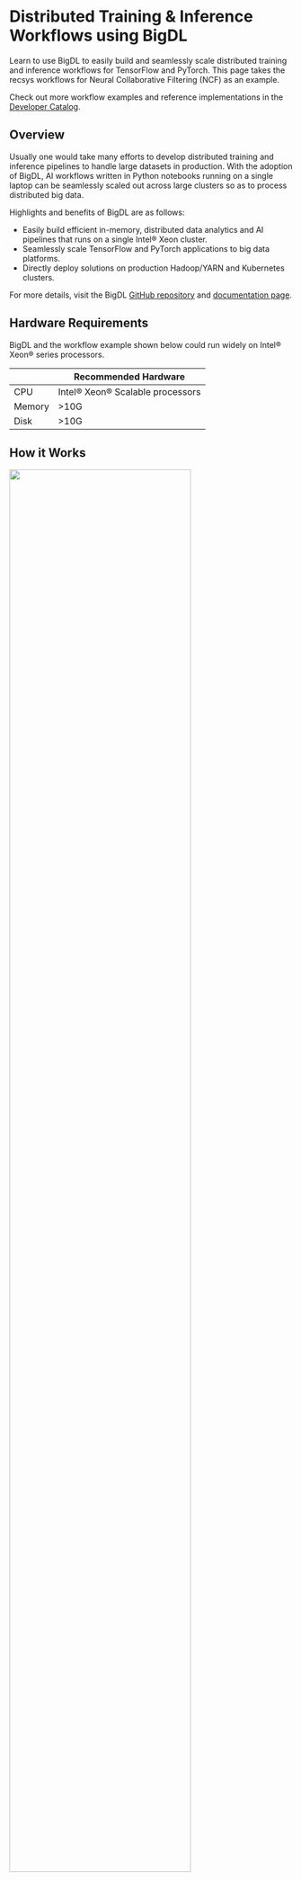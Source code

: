 # Distributed Training & Inference Workflows using BigDL 

Learn to use BigDL to easily build and seamlessly scale distributed training and inference workflows
for TensorFlow and PyTorch. This page takes the recsys workflows for Neural Collaborative Filtering (NCF) as an example.

Check out more workflow examples and reference implementations in the [Developer Catalog](https://developer.intel.com/aireferenceimplementations).

## Overview
Usually one would take many efforts to develop distributed training and inference pipelines to handle large datasets in production.
With the adoption of BigDL, AI workflows written in Python notebooks running on a single laptop can be seamlessly
scaled out across large clusters so as to process distributed big data.

Highlights and benefits of BigDL are as follows:

- Easily build efficient in-memory, distributed data analytics and AI pipelines that runs on a single Intel® Xeon cluster.
- Seamlessly scale TensorFlow and PyTorch applications to big data platforms.
- Directly deploy solutions on production Hadoop/YARN and Kubernetes clusters.


For more details, visit the BigDL [GitHub repository](https://github.com/intel-analytics/BigDL/tree/main) and
[documentation page](https://bigdl.readthedocs.io/en/latest/).

## Hardware Requirements

BigDL and the workflow example shown below could run widely on Intel® Xeon® series processors.

|| Recommended Hardware         |
|---| ---------------------------- |
|CPU| Intel® Xeon® Scalable processors|
|Memory|>10G|
|Disk|>10G|


## How it Works

<img src="./bigdl-workflow.png" width="80%" />

The architecture above illustrates how BigDL can build end-to-end, distributed and in-memory pipelines on Intel® Xeon clusters.

- BigDL supports loading data from various distributed data sources and data formats that are widely used in the big data ecosystem.
- BigDL supports distributed data processing with Spark DataFrame, Ray Dataset and provides APIs for distributed data parallel processing of Python libraries.
- BigDL supports seamlessly scaling many popular deep learning frameworks and includes runtime optimizations on Xeon.

---

## Get Started

### 1. Prerequisites

You are highly recommended to use the toolkit under the following system and software settings:
- OS: Linux or Mac
- Python: 3.7, 3.8, 3.9

### 2. Download the Workflow Repository
Create a working directory for the example workflow of BigDL and clone the [Main
Repository](https://github.com/intel-analytics/BigDL) repository into your working
directory. This step downloads the example scripts in BigDL to demonstrate the workflow.
Follow the steps in the next section to easily install BigDL via [Docker](#31-install-from-docker) or [pip](#32-install-from-pypi-on-bare-metal).

```
mkdir ~/work && cd ~/work
git clone https://github.com/intel-analytics/BigDL.git
cd BigDL
```

### 3. Installation
You can install BigDL either using our provided [Docker image](#31-install-from-docker) (recommended way) or on [bare metal](#32-install-from-pypi-on-bare-metal) according to your environment and preference.

#### 3.1 Install from Docker
Follow these instructions to set up and run our provided Docker image.
For running the training workflow on bare metal, see the [bare metal instructions](#32-install-from-pypi-on-bare-metal).

**a. Set Up Docker Engine**

You'll need to install Docker Engine on your development system.
Note that while **Docker Engine** is free to use, **Docker Desktop** may require
you to purchase a license.  See the [Docker Engine Server installation
instructions](https://docs.docker.com/engine/install/#server) for details.

If the Docker image is run on a cloud service, mention they may also need
credentials to perform training and inference related operations (such as these
for Azure):
- [Set up the Azure Machine Learning Account](https://azure.microsoft.com/en-us/free/machine-learning)
- [Configure the Azure credentials using the Command-Line Interface](https://docs.microsoft.com/en-us/cli/azure/authenticate-azure-cli)
- [Compute targets in Azure Machine Learning](https://learn.microsoft.com/en-us/azure/machine-learning/concept-compute-target)
- [Virtual Machine Products Available in Your Region](https://azure.microsoft.com/en-us/explore/global-infrastructure/products-by-region/?products=virtual-machines&regions=us-east)

**b. Set Up Docker Image**

Pull the provided Docker image:
```
docker pull intelanalytics/bigdl-orca:latest
```

If your environment requires a proxy to access the Internet, export your
development system's proxy settings to the Docker environment by adding `--env http_proxy=${http_proxy}` when you create the docker container in the next step.

**c. Create Docker Container**

Create the Docker container for BigDL using the ``docker run`` command, as shown below:
```
docker run -a stdout \
  --env http_proxy=${http_proxy} \
  --env https_proxy=${https_proxy} \
  --env no_proxy=${no_proxy} \
  --volume ${PWD}:/workspace \
  --workdir /workspace \
  --privileged --init -it --rm \
  intelanalytics/bigdl-orca:latest \
  bash
```

**d. Install Packages in Docker Container**

Run these commands to install additional software used for the workflow in the Docker container:
```
pip install tensorflow==2.9.0
```


#### 3.2 Install from Pypi on Bare Metal
Follow these instructions to set up and run this workflow on your own development
system. For running the training workflow with a provided Docker image, see the [Docker
 instructions](#31-install-from-docker).


**a. Set Up System Software**

Our examples use the ``conda`` package and environment on your local computer.
If you don't have ``conda`` installed, see the [Conda Linux installation
instructions](https://docs.conda.io/projects/conda/en/stable/user-guide/install/linux.html).

**b. Install Packages in Conda Environment**

Run these commands to set up the workflow's ``conda`` environment and install required software:
```
conda create -n bigdl python=3.9 --yes
conda activate bigdl
pip install --pre --upgrade bigdl-orca-spark3
pip install tensorflow==2.9.0
```

---

## How To Run

### 1. Download the Datasets

This workflow uses the [ml-100k dataset](https://grouplens.org/datasets/movielens/100k/) of [MovieLens](https://movielens.org/).

```
cd python/orca/tutorial/NCF
wget https://files.grouplens.org/datasets/movielens/ml-100k.zip
unzip ml-100k.zip
```


### 2. Run Workflow
The workflow will perform distributed training and inference of the [Neural Collaborative Filtering](https://arxiv.org/abs/1708.05031) model. Use these commands to run the workflow:
```
# Distributed training
python tf_train_spark_dataframe.py --dataset ml-100k

# Distributed inference
python tf_predict_spark_dataframe.py --dataset ml-100k
```

## 3. Expected Output
Check out the processed data, saved model and predictions of the workflow:
```
ll train_processed_dataframe.parquet
ll test_processed_dataframe.parquet
ll test_predictions_dataframe.parquet
ll NCF_model.h5
```
Check out the logs of the console for training and inference results:

- tf_train_spark_dataframe.py:
```
Train results:
verbose: 1
epochs: 2
steps: 40
loss: [0.43995094299316406, 0.3661007285118103]
accuracy: [0.7953540086746216, 0.83966064453125]
auc: [0.7579973936080933, 0.8532146215438843]
precision: [0.3079235553741455, 0.6916240453720093]
recall: [0.017480555921792984, 0.3596118092536926]
val_loss: [0.3642280697822571, 0.3102317750453949]
val_accuracy: [0.8291406035423279, 0.865966796875]
val_auc: [0.855850875377655, 0.8976992964744568]
val_precision: [0.7450749278068542, 0.7225849628448486]
val_recall: [0.21683736145496368, 0.5314843058586121]

Evaluation results:
validation_loss: 0.3142370283603668
validation_accuracy: 0.8649218678474426
validation_auc: 0.8953894376754761
validation_precision: 0.7280181050300598
validation_recall: 0.5282735824584961
```
- tf_predict_spark_dataframe.py:
```
+----+----+-----+-------+------+----------+--------------------+--------+--------------------+
|item|user|label|zipcode|gender|occupation|                 age|category|          prediction|
+----+----+-----+-------+------+----------+--------------------+--------+--------------------+
|   1| 627|  0.0|    172|     1|         5|[0.25757575757575...|     102| [0.841558039188385]|
|   1| 697|  1.0|     74|     1|         2|[0.2727272727272727]|     102|[0.6905139088630676]|
|   3| 500|  1.0|    705|     1|         4|[0.3181818181818182]|       8|[0.31478825211524...|
|   5| 815|  0.0|    314|     1|         2|[0.3787878787878788]|      30|[0.27323466539382...|
|  16| 682|  0.0|    477|     1|         6|[0.24242424242424...|       3|[0.10835579037666...|
+----+----+-----+-------+------+----------+--------------------+--------+--------------------+
only showing top 5 rows
```

---

## Summary and Next Steps
Now you have successfully tried the recsys workflows of BigDL to build an end-to-end pipeline for Neural Collaborative Filtering model.
You can continue to try other use cases provided in BigDL or build the training and inference workflows on your own dataset!

## Learn More
For more information about BigDL distributed training and inference workflows or to read about other relevant workflow
examples, see these guides and software resources:

- More BigDL workflow examples for TensorFlow: https://github.com/intel-analytics/BigDL/tree/main/python/orca/example/learn/tf2
- More BigDL workflow examples for PyTorch: https://github.com/intel-analytics/BigDL/tree/main/python/orca/example/learn/pytorch
- To scale BigDL workflows to Kubernetes clusters: https://bigdl.readthedocs.io/en/latest/doc/Orca/Tutorial/k8s.html
- [Intel® AI Analytics Toolkit (AI Kit)](https://www.intel.com/content/www/us/en/developer/tools/oneapi/ai-analytics-toolkit.html)
- [Azure Machine Learning Documentation](https://learn.microsoft.com/en-us/azure/machine-learning/)

## Troubleshooting
- If you encounter the error `E0129 21:36:55.796060683 1934066 thread_pool.cc:254] Waiting for thread pool to idle before forking` during the training, it may be caused by the installed version of grpc. See [here](https://github.com/grpc/grpc/pull/32196) for more details about this issue. To fix it, a recommended grpc version is 1.43.0:
```bash
pip install grpcio==1.43.0
```

## Support
If you have questions or issues about this workflow, contact the Support Team through [GitHub](https://github.com/intel-analytics/BigDL/issues) or [Google User Group](https://groups.google.com/g/bigdl-user-group).
